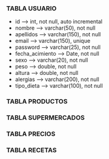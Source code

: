 ### TABLA USUARIO
- id --> int, not null, auto incremental
- nombre --> varchar(50), not null
- apellidos --> varchar(150), not null
- email --> varchar(150), unique
- password --> varchar(25), not null
- fecha_acimiento --> Date, not null
- sexo --> varchar(20), not null
- peso --> double, not null
- altura --> double, not null
- alergias --> varchar(200), not null
- tipo_dieta --> varchar(100), not null

### TABLA PRODUCTOS





### TABLA SUPERMERCADOS





### TABLA PRECIOS





### TABLA RECETAS
